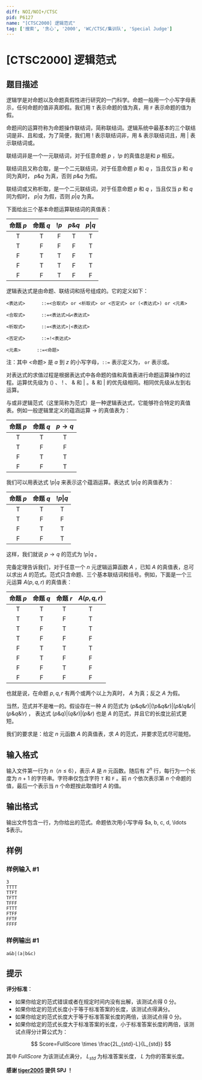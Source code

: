 ```yaml
---
diff: NOI/NOI+/CTSC
pid: P6127
name: "[CTSC2000] 逻辑范式"
tag: ['搜索', '贪心', '2000', 'WC/CTSC/集训队', 'Special Judge']
---
```

# [CTSC2000] 逻辑范式
## 题目描述

逻辑学是对命题以及命题真假性进行研究的一门科学。命题一般用一个小写字母表示，任何命题的值非真即假。我们用 `T` 表示命题的值为真，用 `F` 表示命题的值为假。

命题间的运算符称为命题操作联结词，简称联结词。逻辑系统中最基本的三个联结词是非、且和或，为了简便，我们用 $!$ 表示联结词非，用 $\&$ 表示联结词且，用 $|$ 表示联结词或。

联结词非是一个一元联结词，对于任意命题 $p$ ，$!p$ 的真值总是和 $p$ 相反。

联结词且又称合取，是一个二元联结词，对于任意命题 $p$ 和 $q$ ，当且仅当 $p$ 和 $q$ 同为真时， $p\&q$ 为真，否则 $p\&q$ 为假。

联结词或又称析取，是一个二元联结词，对于任意命题 $p$ 和 $q$ ，当且仅当 $p$ 和 $q$ 同为假时， $p|q$ 为假，否则 $p|q$ 为真。

下面给出三个基本命题运算联结词的真值表：

| 命题 $p$ | 命题 $q$ | $!p$ | $p\&q$ | $p\|q$   |
| :----------: | :----------: | :----------: | :----------: | :----------: |
| T | T | F | T | T |
| T | F | F | F | T | 
| F | T | T | F | T |
| F | T | T | F | T |
| F | F | T | F | F | 


逻辑表达式是由命题、联结词和括号组成的。它的定义如下：

`<表达式>      ::=<合取式> or <析取式> or <否定式> or (<表达式>) or <元素>`

`<合取式>      ::=<表达式>&<表达式>`

`<析取式>      ::=<表达式>|<表达式>`

`<否定式>      ::=!<表达式>`

`<元素>      ::=<命题>`

注：其中 <命题> 是 $a$ 到 $z$ 的小写字母，`::=` 表示定义为， `or` 表示或。

对表达式的求值过程是根据表达式中各命题的值和真值表进行命题运算操作的过程。运算优先级为 $()$ 、 $!$ 、 $\&$ 和 $|$ 。$\&$ 和 $|$ 的优先级相同。相同优先级从左到右运算。

与或非逻辑范式（这里简称为范式）是一种逻辑表达式，它能够符合特定的真值表。例如一般逻辑里定义的蕴涵运算 $\rightarrow$ 的真值表为：

| 命题 $p$ | 命题 $q$ | $p \rightarrow q$ |
| :----------: | :----------: | :----------: |
| T | T | T |
| T | F | F |
| F | T | T |
| F | F | T |


我们可以用表达式 $!p|q$ 来表示这个蕴涵运算。表达式  $!p|q$ 的真值表为：

| 命题 $p$ | 命题 $q$ | $!p\|q$ |
| :----------: | :----------: | :----------: |
| T | T | T |
| T | F | F |
| F | T | T |
| F | F | T |

这样，我们就说 $p \to q$ 的范式为 $!p|q$ 。

完备定理告诉我们，对于任意一个 $n$ 元逻辑运算函数 $A$ ，已知 $A$ 的真值表，总可以求出 $A$ 的范式。范式只含命题、三个基本联结词和括号。例如，下面是一个三元运算 $A(p,q,r)$ 的真值表：

| 命题 $p$ | 命题 $q$ | 命题 $r$ | $A(p,q,r)$ |
| :----------: | :----------: | :----------: | :----------: |
| T | T | T | T |
| T | T | F | T |
| T | F | T | T |
| T | F | F | F |
| F | T | T | T |
| F | T | F | F |
| F | F | T | F |
| F | F | F | F |

也就是说，在命题 $p,q,r$ 有两个或两个以上为真时， $A$ 为真；反之 $A$ 为假。

当然，范式并不是唯一的。假设存在一种 $A$ 的范式为 $(p\&q\&r)|(!p\&q\&r)|(p\&!q\&r)|(p\&q\&!r)$ ， 表达式 $(p\&q)|(q\&r)|(p\&r)$ 也是 $A$ 的范式，并且它的长度比前式更短。

我们的要求是：给定 $n$ 元函数 $A$ 的真值表，求 $A$ 的范式，并要求范式尽可能短。
## 输入格式

输入文件第一行为 $n$（$n \leq 6$），表示 $A$ 是 $n$ 元函数。随后有 $2^n$ 行，每行为一个长度为 $n+1$ 的字符串。字符串仅包含字符 `T` 和 `F` 。前 $n$ 个依次表示第 $n$ 个命题的值，最后一个表示当 $n$ 个命题按此取值时 $A$ 的值。
## 输出格式

输出文件包含一行，为你给出的范式。命题依次用小写字母 $a, b, c, d, \ldots $表示。
## 样例

### 样例输入 #1
```
3
TTTT
TTFT
TFTT
TFFF
FTTT
FTFF
FFTF
FFFF

```
### 样例输出 #1
```
a&b|(a|b&c)
```
## 提示

**评分标准**：

- 如果你给定的范式错误或者在规定时间内没有出解，该测试点得 $0$ 分。
- 如果你给定的范式长度小于等于标准答案的长度，该测试点得满分。
- 如果你给定的范式长度大于等于标准答案长度的两倍，该测试点得 $0$ 分。
- 如果你给定的范式长度大于标准答案的长度，小于标准答案长度的两倍，该测试点得分计算公式为： 

$$
Score=FullScore \times \frac{2L_{std}-L}{L_{std}}
$$

其中 $FullScore$ 为该测试点满分， $L_{std}$ 为标准答案长度， $L$ 为你的答案长度。

**感谢 [tiger2005](https://www.luogu.com.cn/user/60864) 提供 SPJ ！**

